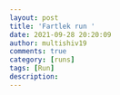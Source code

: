 ```yaml
---
layout: post
title: 'Fartlek run '
date: 2021-09-28 20:20:09
author: multishiv19
comments: true
category: [runs]
tags: [Run]
description: 
---
```


<div width='100%' class='strava-embed-placeholder' data-embed-type='activity' data-embed-id='6031203389'></div>
<script src='https://strava-embeds.com/embed.js'></script>

